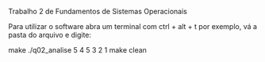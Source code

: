 Trabalho 2 de Fundamentos de Sistemas Operacionais

Para utilizar o software abra um terminal com ctrl + alt + t  por exemplo,
vá a pasta do arquivo e digite:

make
./q02_analise 5 4 5 3 2 1
make clean
